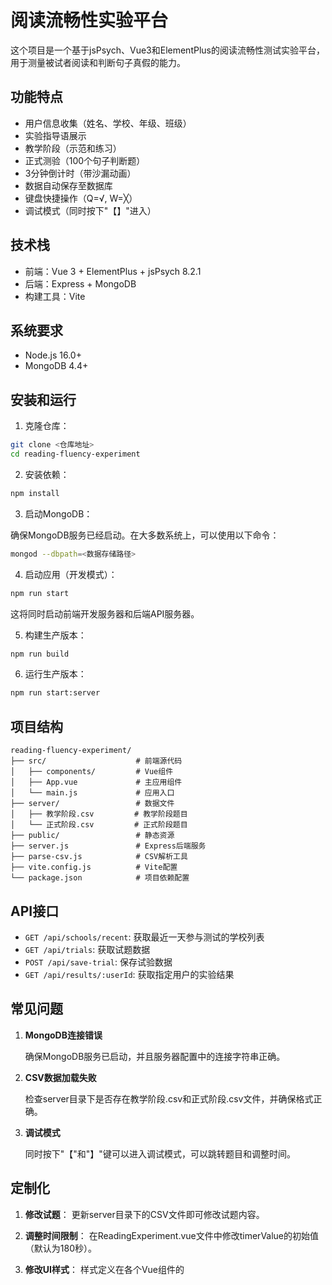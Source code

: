 # 阅读流畅性实验平台

这个项目是一个基于jsPsych、Vue3和ElementPlus的阅读流畅性测试实验平台，用于测量被试者阅读和判断句子真假的能力。

## 功能特点

- 用户信息收集（姓名、学校、年级、班级）
- 实验指导语展示
- 教学阶段（示范和练习）
- 正式测验（100个句子判断题）
- 3分钟倒计时（带沙漏动画）
- 数据自动保存至数据库
- 键盘快捷操作（Q=√, W=╳）
- 调试模式（同时按下"【】"进入）

## 技术栈

- 前端：Vue 3 + ElementPlus + jsPsych 8.2.1
- 后端：Express + MongoDB
- 构建工具：Vite

## 系统要求

- Node.js 16.0+
- MongoDB 4.4+

## 安装和运行

1. 克隆仓库：

```bash
git clone <仓库地址>
cd reading-fluency-experiment
```

2. 安装依赖：

```bash
npm install
```

3. 启动MongoDB：

确保MongoDB服务已经启动。在大多数系统上，可以使用以下命令：

```bash
mongod --dbpath=<数据存储路径>
```

4. 启动应用（开发模式）：

```bash
npm run start
```

这将同时启动前端开发服务器和后端API服务器。

5. 构建生产版本：

```bash
npm run build
```

6. 运行生产版本：

```bash
npm run start:server
```

## 项目结构

```
reading-fluency-experiment/
├── src/                    # 前端源代码
│   ├── components/         # Vue组件
│   ├── App.vue             # 主应用组件
│   └── main.js             # 应用入口
├── server/                 # 数据文件
│   ├── 教学阶段.csv         # 教学阶段题目
│   └── 正式阶段.csv         # 正式阶段题目
├── public/                 # 静态资源
├── server.js               # Express后端服务
├── parse-csv.js            # CSV解析工具
├── vite.config.js          # Vite配置
└── package.json            # 项目依赖配置
```

## API接口

- `GET /api/schools/recent`: 获取最近一天参与测试的学校列表
- `GET /api/trials`: 获取试题数据
- `POST /api/save-trial`: 保存试验数据
- `GET /api/results/:userId`: 获取指定用户的实验结果

## 常见问题

1. **MongoDB连接错误**

   确保MongoDB服务已启动，并且服务器配置中的连接字符串正确。

2. **CSV数据加载失败**

   检查server目录下是否存在教学阶段.csv和正式阶段.csv文件，并确保格式正确。

3. **调试模式**

   同时按下"【"和"】"键可以进入调试模式，可以跳转题目和调整时间。

## 定制化

1. **修改试题**：
   更新server目录下的CSV文件即可修改试题内容。

2. **调整时间限制**：
   在ReadingExperiment.vue文件中修改timerValue的初始值（默认为180秒）。

3. **修改UI样式**：
   样式定义在各个Vue组件的<style>部分，可以按需调整。

## 许可证

[MIT](LICENSE)
